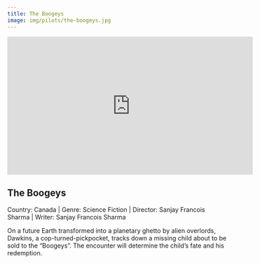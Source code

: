 ```yaml
---
title: The Boogeys
image: img/pilots/the-boogeys.jpg
---
```


<iframe width="560" height="315" src="https://youtu.be/RNPibtF4M6k" frameborder="0" allow="accelerometer; autoplay; encrypted-media; gyroscope; picture-in-picture" allowfullscreen></iframe>

## The Boogeys
Country: Canada | Genre: Science Fiction | Director: Sanjay Francois Sharma | Writer: Sanjay Francois Sharma

On a future Earth transformed into a planetary ghetto by alien overlords, Dawkins, a cop-turned-pickpocket, tracks down a missing child about to be sold to the “Boogeys”. The encounter will determine the child’s fate and his redemption.